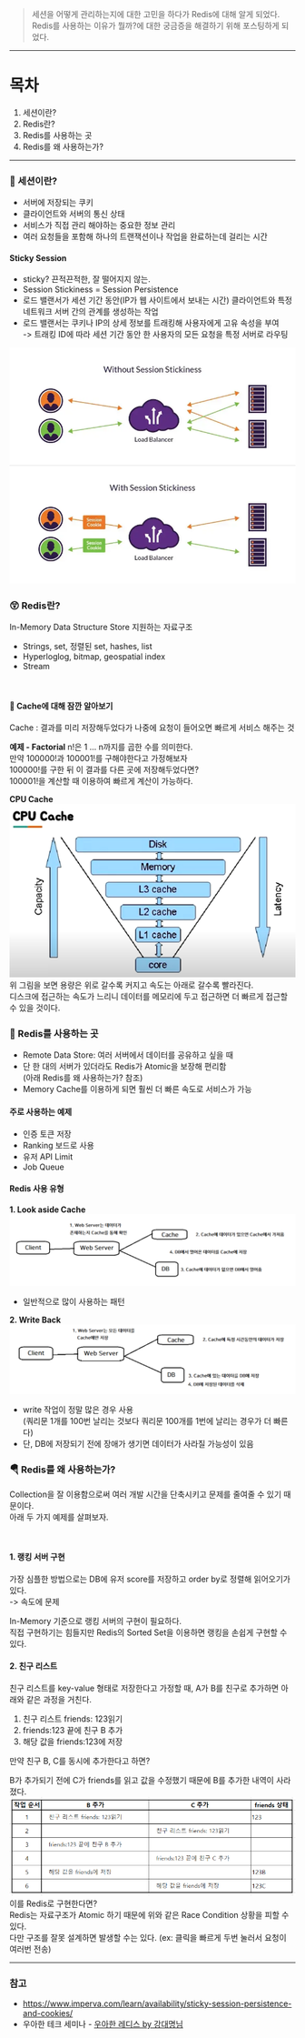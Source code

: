 > 세션을 어떻게 관리하는지에 대한 고민을 하다가 Redis에 대해 알게 되었다.  
> Redis를 사용하는 이유가 뭘까?에 대한 궁금증을 해결하기 위해 포스팅하게 되었다.


***

# 목차
1. 세션이란?
2. Redis란?
3. Redis를 사용하는 곳
4. Redis를 왜 사용하는가?

***


### 🤔 세션이란?
- 서버에 저장되는 쿠키
- 클라이언트와 서버의 통신 상태
- 서비스가 직접 관리 해야하는 중요한 정보 관리
- 여러 요청들을 포함해 하나의 트랜잭션이나 작업을 완료하는데 걸리는 시간


#### Sticky Session
- sticky? 끈적끈적한, 잘 떨어지지 않는.
- Session Stickiness = Session Persistence
- 로드 밸랜서가 세션 기간 동안(IP가 웹 사이트에서 보내는 시간) 클라이언트와 특정 네트워크 서버 간의 관계를 생성하는 작업
- 로드 밸랜서는 쿠키나 IP의 상세 정보를 트래킹해 사용자에게 고유 속성을 부여  
  -> 트래킹 ID에 따라 세션 기간 동안 한 사용자의 모든 요청을 특정 서버로 라우팅

![pic: imperva](../images/session.png)

### 😲 Redis란?
In-Memory Data Structure Store
지원하는 자료구조
- Strings, set, 정렬된 set, hashes, list
- Hyperloglog, bitmap, geospatial index
- Stream

<br>

#### 🔻 Cache에 대해 잠깐 알아보기
Cache
: 결과를 미리 저장해두었다가 나중에 요청이 들어오면 빠르게 서비스 해주는 것

**예제 - Factorial**
n!은 1 ... n까지를 곱한 수를 의미한다.  
만약 100000!과 100001!를 구해야한다고 가정해보자  
100000!를 구한 뒤 이 결과를 다른 곳에 저장해두었다면?  
100001!을 계산할 때 이용하여 빠르게 계산이 가능하다.

**CPU Cache**
![pic: imperva](../images/cpuCache.png)
위 그림을 보면 용량은 위로 갈수록 커지고 속도는 아래로 갈수록 빨라진다.  
디스크에 접근하는 속도가 느리니 데이터를 메모리에 두고 접근하면 더 빠르게 접근할 수 있을 것이다.


### 🚀 Redis를 사용하는 곳
- Remote Data Store: 여러 서버에서 데이터를 공유하고 싶을 때
- 단 한 대의 서버가 있더라도 Redis가 Atomic을 보장해 편리함  
  (아래 Redis를 왜 사용하는가? 참조)
- Memory Cache를 이용하게 되면 훨씬 더 빠른 속도로 서비스가 가능


#### 주로 사용하는 예제
- 인증 토큰 저장
- Ranking 보드로 사용
- 유저 API Limit
- Job Queue

#### Redis 사용 유형
**1. Look aside Cache**  
![pic: imperva](../images/lookaside.png)
- 일반적으로 많이 사용하는 패턴

**2. Write Back**  
![pic: imperva](../images/writeback.png)
- write 작업이 정말 많은 경우 사용  
  (쿼리문 1개를 100번 날리는 것보다 쿼리문 100개를 1번에 날리는 경우가 더 빠른다)
- 단, DB에 저장되기 전에 장애가 생기면 데이터가 사라질 가능성이 있음


### 🪂 Redis를 왜 사용하는가?
Collection을 잘 이용함으로써 여러 개발 시간을 단축시키고 문제를 줄여줄 수 있기 때문이다.  
아래 두 가지 예제를 살펴보자.

<br>

#### 1. 랭킹 서버 구현
가장 심플한 방법으로는 DB에 유저 score를 저장하고 order by로 정렬해 읽어오기가 있다.  
-> 속도에 문제

In-Memory 기준으로 랭킹 서버의 구현이 필요하다.  
직접 구현하기는 힘들지만 Redis의 Sorted Set을 이용하면 랭킹을 손쉽게 구현할 수 있다.

#### 2. 친구 리스트
친구 리스트를 key-value 형태로 저장한다고 가정할 때, A가 B를 친구로 추가하면 아래와 같은 과정을 거친다.

1. 친구 리스트 friends: 123읽기
2. friends:123 끝에 친구 B 추가
3. 해당 값을 friends:123에 저장

만약 친구 B, C를 동시에 추가한다고 하면?  

B가 추가되기 전에 C가 friends를 읽고 값을 수정했기 때문에 B를 추가한 내역이 사라졌다.
![pic: imperva](../images/addBC.png)
이를 Redis로 구현한다면?  
Redis는 자료구조가 Atomic 하기 때문에 위와 같은 Race Condition 상황을 피할 수 있다.  
다만 구조를 잘못 설계하면 발생할 수는 있다. (ex: 클릭을 빠르게 두번 눌러서 요청이 여러번 전송)

***
### 참고

- https://www.imperva.com/learn/availability/sticky-session-persistence-and-cookies/
- 우아한 테크 세미나 - [우아한 레디스 by 강대명님](https://www.youtube.com/watch?v=mPB2CZiAkKM)
